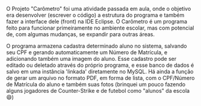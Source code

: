 O Projeto "Carômetro" foi uma atividade passada em aula, onde o objetivo era desenvolver (escrever o código) a estrutura do programa e também fazer a interface dele (front) na IDE Eclipse.
O Carômetro é um programa feito para funcionar primeiramente no ambiente escolar, mas com potencial de, com algumas mudanças, se expandir para outras áreas.

O programa armazena cadastra determinado aluno no sistema, salvando seu CPF e gerando automaticamente um Número de Matrícula, e adicionando também uma imagem do aluno. 
Esse cadastro pode ser editado ou deletado através do próprio programa, e esse banco de dados é salvo em uma instância 'linkada' diretamente no MySQL. 
Há ainda a função de gerar um arquivo no formato PDF, em forma de lista, com o CPF/Número de Matrícula do aluno e também suas fotos (brinquei um pouco fazendo alguns jogadores de Counter-Strike e de futebol como "alunos" da escola 😄)
